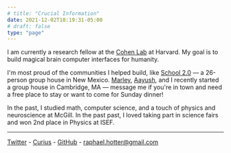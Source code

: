 ```yaml
---
# title: "Crucial Information"
date: 2021-12-02T18:19:31-05:00
# draft: false
type: "page"
---
```


I am currently a research fellow at the [Cohen Lab](https://cohenweb.rc.fas.harvard.edu/) at Harvard. My goal is to build magical brain computer interfaces for humanity.

I'm most proud of the communities I helped build, like [School 2.0](https://school2point0.com) — a 26-person group house in New Mexico. [Marley](https://marleyx.com), [Aayush](https://aayushg.com/), and I recently started a group house in Cambridge, MA — message me if you're in town and need a free place to stay or want to come for Sunday dinner!

In the past, I studied math, computer science, and a touch of physics and neuroscience at McGill. In the past past, I loved taking part in science fairs and won 2nd place in Physics at ISEF.

---

[Twitter](https://twitter.com/raffi_hotter) - [Curius](https://curius.app/raffi-hotter) -  [GitHub](https://github.com/rhoter) - [raphael.hotter@gmail.com](emailto:raphael.hotter@gmail.com)